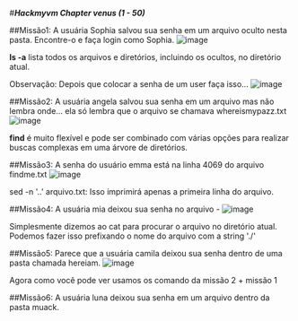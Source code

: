 #***Hackmyvm Chapter venus (1 - 50)***

##Missão1: A usuária Sophia salvou sua senha em um arquivo oculto nesta pasta. Encontre-o e faça login como Sophia.
![image](https://github.com/Paulo23k/Paulo3k-hackmyvm-venus-1-50/assets/143550827/026e9cd6-f70f-44b4-af54-350e1d004079)

**ls -a** lista todos os arquivos e diretórios, incluindo os ocultos, no diretório atual.

Observação: Depois que colocar a senha de um user faça isso...
![image](https://github.com/Paulo23k/Paulo3k-hackmyvm-venus-1-50/assets/143550827/9c95ce13-da10-4589-9d6d-81efcbf3946a)

##Missão2: A usuária angela salvou sua senha em um arquivo mas não lembra onde… ela só lembra que o arquivo se chamava whereismypazz.txt
![image](https://github.com/Paulo23k/Paulo3k-hackmyvm-venus-1-50/assets/143550827/d3631999-8403-43e1-a749-e72244406467)

**find** é muito flexível e pode ser combinado com várias opções para realizar buscas complexas em uma árvore de diretórios.

##Missão3: A senha do usuário emma está na linha 4069 do arquivo findme.txt
![image](https://github.com/Paulo23k/Paulo3k-hackmyvm-venus-1-50/assets/143550827/d3940b1a-9e38-4290-9847-b46be18fcb2d)

sed -n '..' arquivo.txt: Isso imprimirá apenas a primeira linha do arquivo.

##Missão4: A usuária mia deixou sua senha no arquivo - 
![image](https://github.com/Paulo23k/Paulo3k-hackmyvm-venus-1-50/assets/143550827/2e2476f3-b299-417e-8306-07b6d126745a)

Simplesmente dizemos ao cat para procurar o arquivo no diretório atual. Podemos fazer isso prefixando o nome do arquivo com a string './'

##Missão5: Parece que a usuária camila deixou sua senha dentro de uma pasta chamada hereiam.
![image](https://github.com/Paulo23k/Paulo3k-hackmyvm-venus-1-50/assets/143550827/e58f0d9a-41ef-4661-be31-07acbf5fa29a)

Agora como você pode ver usamos os comando da missão 2 + missão 1

##Missão6: A usuária luna deixou sua senha em um arquivo dentro da pasta muack.










